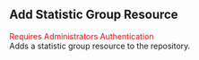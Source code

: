 ## Add Statistic Group Resource
<span style="color:red">Requires Administrators Authentication</span>  
Adds a statistic group resource to the repository.
